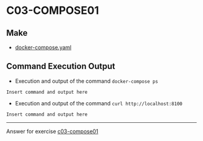 # C03-COMPOSE01

## Make
- [docker-compose.yaml](docker-compose.yaml)

## Command Execution Output

- Execution and output of the command `docker-compose ps`

```
Insert command and output here
```

- Execution and output of the command `curl http://localhost:8100`

```
Insert command and output here
```

<!-- Don't change anything below this point-->
<!-- Before commiting, remove both commented lines--> 
***
Answer for exercise [c03-compose01](https://github.com/devopsacademyau/academy/blob/779217898c5e63d5f3ca13cba3ac877e03f63efc/classes/03class/exercises/c03-compose01/README.md)